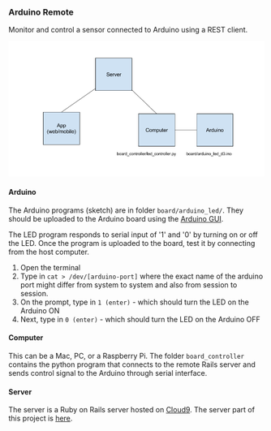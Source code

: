 ### Arduino Remote

Monitor and control a sensor connected to Arduino using a REST client. 

![Diagram](arduino-project-overview.png)

#### Arduino
The Arduino programs (sketch) are in folder ```board/arduino_led/```. They should be uploaded to the Arduino board using the [Arduino GUI](https://www.arduino.cc/en/Main/Software). 

The LED program responds to serial input of '1' and '0' by turning on or off the LED. Once the program is uploaded to the board, test it by connecting from the host computer.

1. Open the terminal
2. Type in ```cat > /dev/[arduino-port]``` where the exact name of the arduino port might differ from system to system and also from session to session.
3. On the prompt, type in ```1 (enter)``` - which should turn the LED on the Arduino ON
4. Next, type in ```0 (enter)``` - which should turn the LED on the Arduino OFF

#### Computer
This can be a Mac, PC, or a Raspberry Pi. The folder ```board_controller``` contains the python program that connects to the remote Rails server and sends control signal to the Arduino through serial interface.

#### Server
The server is a Ruby on Rails server hosted on [Cloud9](http://c9.io). The server part of this project is [here](https://github.com/shoaibk/arduino-server).

